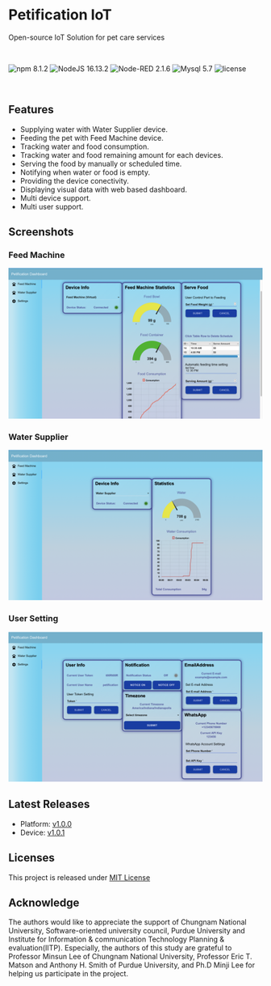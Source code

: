 # Petification IoT
Open-source IoT Solution for pet care services

<br>

![npm 8.1.2](https://img.shields.io/badge/npm-8.1.2-orange)
![NodeJS 16.13.2](https://img.shields.io/badge/NodeJS-16.13.2-green)
![Node-RED 2.1.6](https://img.shields.io/badge/Node--RED-2.1.6-red)
![Mysql 5.7](https://img.shields.io/badge/MySQL-5.7-blue)
![license](https://img.shields.io/badge/license-MIT-orange.svg)

<br>

## Features
- Supplying water with Water Supplier device.
- Feeding the pet with Feed Machine device.
- Tracking water and food consumption.
- Tracking water and food remaining amount for each devices.
- Serving the food by manually or scheduled time.
- Notifying when water or food is empty.
- Providing the device conectivity.
- Displaying visual data with web based dashboard.
- Multi device support.
- Multi user support.

## Screenshots
### Feed Machine
![Feed Machine UI](./images/feed_machine_ui.png)
### Water Supplier
![Water Supplier UI](./images/water_suppplier_ui.png)
### User Setting
![User Setting UI](./images/user_setting_ui.png)

## Latest Releases
- Platform: [v1.0.0](https://github.com/petification/platform/releases/tag/v1.0.0)
- Device: [v1.0.1](https://github.com/petification/device/releases/tag/v1.0.1)

## Licenses
This project is released under [MIT License](./LICENSE)

## Acknowledge
The authors would like to appreciate the support of Chungnam National University, Software-oriented university council, Purdue University and Institute for Information & communication Technology Planning & evaluation(IITP). Especially, the authors of this study are grateful to Professor Minsun Lee of Chungnam National University, Professor Eric T. Matson and Anthony H. Smith of Purdue University, and Ph.D Minji Lee for helping us participate in the project.
